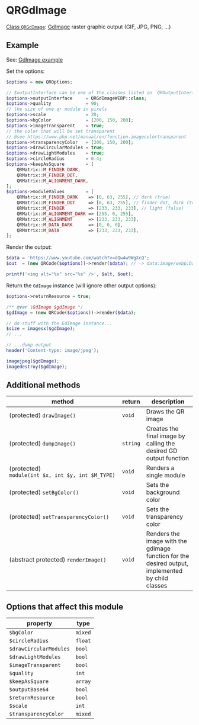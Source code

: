 # QRGdImage

[Class `QRGdImage`](https://github.com/chillerlan/php-qrcode/blob/main/src/Output/QRGdImage.php):
[GdImage](https://www.php.net/manual/book.image) raster graphic output (GIF, JPG, PNG, ...)


## Example

See: [GdImage example](https://github.com/chillerlan/php-qrcode/blob/main/examples/image.php)

Set the options:

```php
$options = new QROptions;

// $outputInterface can be one of the classes listed in `QROutputInterface::MODES`
$options->outputInterface     = QRGdImageWEBP::class;
$options->quality             = 90;
// the size of one qr module in pixels
$options->scale               = 20;
$options->bgColor             = [200, 150, 200];
$options->imageTransparent    = true;
// the color that will be set transparent
// @see https://www.php.net/manual/en/function.imagecolortransparent
$options->transparencyColor   = [200, 150, 200];
$options->drawCircularModules = true;
$options->drawLightModules    = true;
$options->circleRadius        = 0.4;
$options->keepAsSquare        = [
	QRMatrix::M_FINDER_DARK,
	QRMatrix::M_FINDER_DOT,
	QRMatrix::M_ALIGNMENT_DARK,
];
$options->moduleValues        = [
	QRMatrix::M_FINDER_DARK    => [0, 63, 255], // dark (true)
	QRMatrix::M_FINDER_DOT     => [0, 63, 255], // finder dot, dark (true)
	QRMatrix::M_FINDER         => [233, 233, 233], // light (false)
	QRMatrix::M_ALIGNMENT_DARK => [255, 0, 255],
	QRMatrix::M_ALIGNMENT      => [233, 233, 233],
	QRMatrix::M_DATA_DARK      => [0, 0, 0],
	QRMatrix::M_DATA           => [233, 233, 233],
];
```

Render the output:

```php
$data = 'https://www.youtube.com/watch?v=dQw4w9WgXcQ';
$out  = (new QRCode($options))->render($data); // -> data:image/webp;base64,...

printf('<img alt="%s" src="%s" />', $alt, $out);
```


Return the `GdImage` instance (will ignore other output options):

```php
$options->returnResource = true;

/** @var \GdImage $gdImage */
$gdImage = (new QRCode($options))->render($data);

// do stuff with the GdImage instance...
$size = imagesx($gdImage);
// ...

// ...dump output
header('Content-type: image/jpeg');

imagejpeg($gdImage);
imagedestroy($gdImage);
```


## Additional methods

| method                                            | return   | description                                                                                      |
|---------------------------------------------------|----------|--------------------------------------------------------------------------------------------------|
| (protected) `drawImage()`                         | `void`   | Draws the QR image                                                                               |
| (protected) `dumpImage()`                         | `string` | Creates the final image by calling the desired GD output function                                |
| (protected) `module(int $x, int $y, int $M_TYPE)` | `void`   | Renders a single module                                                                          |
| (protected) `setBgColor()`                        | `void`   | Sets the background color                                                                        |
| (protected) `setTransparencyColor()`              | `void`   | Sets the transparency color                                                                      |
| (abstract protected) `renderImage()`              | `void`   | Renders the image with the gdimage function for the desired output, implemented by child classes |


## Options that affect this module

| property               | type           |
|------------------------|----------------|
| `$bgColor`             | `mixed`        |
| `$circleRadius`        | `float`        |
| `$drawCircularModules` | `bool`         |
| `$drawLightModules`    | `bool`         |
| `$imageTransparent`    | `bool`         |
| `$quality`             | `int`          |
| `$keepAsSquare`        | `array`        |
| `$outputBase64`        | `bool`         |
| `$returnResource`      | `bool`         |
| `$scale`               | `int`          |
| `$transparencyColor`   | `mixed`        |
